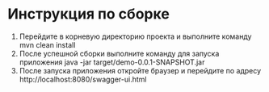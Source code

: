 # Инструкция по сборке
1) Перейдите в корневую директорию проекта и выполните команду mvn clean install
2) После успешной сборки выполните команду для запуска приложения java -jar target/demo-0.0.1-SNAPSHOT.jar
3) После запуска приложения откройте браузер и перейдите по адресу http://localhost:8080/swagger-ui.html
